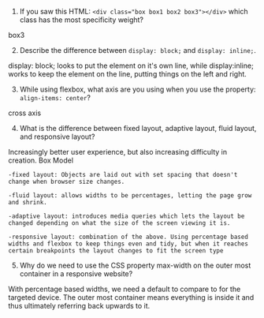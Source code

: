 <!-- Answers to the Self Study Questions go here -->

1. If you saw this HTML: `<div class="box box1 box2 box3"></div>` which class has the most specificity weight?

  box3

2. Describe the difference between `display: block;` and `display: inline;`.

  display: block; looks to put the element on it's own line, while display:inline; works to keep the element on the line, putting things on the left and right.


3. While using flexbox, what axis are you using when you use the property: `align-items: center`?

  cross axis

4. What is the difference between fixed layout, adaptive layout, fluid layout, and responsive layout?

  Increasingly better user experience, but also increasing difficulty in creation. Box Model

    -fixed layout: Objects are laid out with set spacing that doesn't change when browser size changes.

    -fluid layout: allows widths to be percentages, letting the page grow and shrink.
    
    -adaptive layout: introduces media queries which lets the layout be changed depending on what the size of the screen viewing it is.

    -responsive layout: combination of the above. Using percentage based widths and flexbox to keep things even and tidy, but when it reaches certain breakpoints the layout changes to fit the screen type

5. Why do we need to use the CSS property max-width on the outer most container in a responsive website?

  With percentage based widths, we need a default to compare to for the targeted device. The outer most container means everything is inside it and thus ultimately referring back upwards to it.
